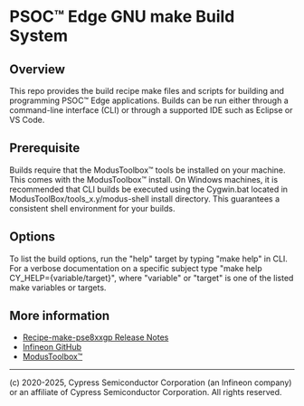 # PSOC™ Edge GNU make Build System

## Overview

This repo provides the build recipe make files and scripts for building and programming PSOC™ Edge applications. Builds can be run either through a command-line interface (CLI) or through a supported IDE such as Eclipse or VS Code.

## Prerequisite

Builds require that the ModusToolbox™ tools be installed on your machine. This comes with the ModusToolbox™ install. On Windows machines, it is recommended that CLI builds be executed using the Cygwin.bat located in ModusToolBox/tools_x.y/modus-shell install directory. This guarantees a consistent shell environment for your builds.

## Options

To list the build options, run the "help" target by typing "make help" in CLI. For a verbose documentation on a specific subject type "make help CY_HELP={variable/target}", where "variable" or "target" is one of the listed make variables or targets.


## More information
* [Recipe-make-pse8xxgp Release Notes](./RELEASE.md)
* [Infineon GitHub](https://github.com/Infineon)
* [ModusToolbox™](https://www.infineon.com/cms/en/design-support/tools/sdk/modustoolbox-software)

---
(c) 2020-2025, Cypress Semiconductor Corporation (an Infineon company) or an affiliate of Cypress Semiconductor Corporation. All rights reserved.
